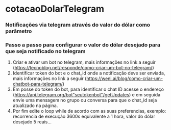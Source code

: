 # cotacaoDolarTelegram
### Notificações via telegram através do valor do dólar como parâmetro

### Passo a passo para configurar o valor do dólar desejado para que seja notificado no telegram

1. Criar e ativar um bot no telegram, mais informações no link a seguir (https://tecnoblog.net/responde/como-criar-um-bot-no-telegram/)
2. Identificar token do bot e o chat_id onde a notificação deve ser enviada, mais informações no link a seguir (https://weni.ai/blog/como-criar-um-chatbot-para-telegram/)
3. Em posse do token do bot, para identificar o chat ID acesse o endereço (https://api.telegram.org/bot"seutokenbot"/getUpdates) e em seguida envie uma mensagem no grupo ou conversa para que o chat_id seja atualizado na página.
4. Por fim edite o loop while de acordo com as suas preferencias, exemplo: recorrencia de execução 3600s equivalente a 1 hora, valor do dólar desejado 5 reais...


